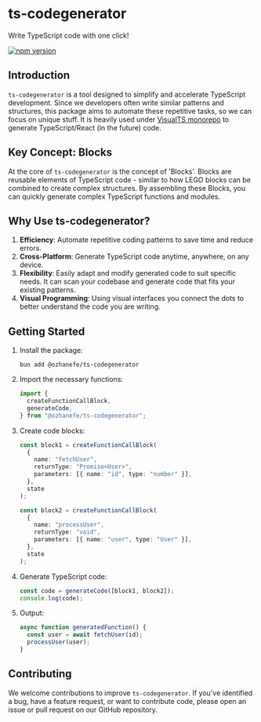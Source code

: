 # ts-codegenerator

Write TypeScript code with one click!

[![npm version](https://badge.fury.io/js/%40ozhanefe%2Fts-codegenerator.svg)](https://badge.fury.io/js/%40ozhanefe%2Fts-codegenerator)

## Introduction

`ts-codegenerator` is a tool designed to simplify and accelerate TypeScript development. Since we developers often write similar patterns and structures, this package aims to automate these repetitive tasks, so we can focus on unique stuff. It is heavily used under [VisualTS monorepo](https://github.com/ozhanefemeral/visual-ts) to generate TypeScript/React (in the future) code.

## Key Concept: Blocks

At the core of `ts-codegenerator` is the concept of 'Blocks'. Blocks are reusable elements of TypeScript code - similar to how LEGO blocks can be combined to create complex structures. By assembling these Blocks, you can quickly generate complex TypeScript functions and modules.

## Why Use ts-codegenerator?

1. **Efficiency**: Automate repetitive coding patterns to save time and reduce errors.
2. **Cross-Platform**: Generate TypeScript code anytime, anywhere, on any device.
3. **Flexibility**: Easily adapt and modify generated code to suit specific needs. It can scan your codebase and generate code that fits your existing patterns.
4. **Visual Programming**: Using visual interfaces you connect the dots to better understand the code you are writing.

## Getting Started

1. Install the package:

   ```
   bun add @ozhanefe/ts-codegenerator
   ```

2. Import the necessary functions:

   ```typescript
   import {
     createFunctionCallBlock,
     generateCode,
   } from "@ozhanefe/ts-codegenerator";
   ```

3. Create code blocks:

   ```typescript
   const block1 = createFunctionCallBlock(
     {
       name: "fetchUser",
       returnType: "Promise<User>",
       parameters: [{ name: "id", type: "number" }],
     },
     state
   );

   const block2 = createFunctionCallBlock(
     {
       name: "processUser",
       returnType: "void",
       parameters: [{ name: "user", type: "User" }],
     },
     state
   );
   ```

4. Generate TypeScript code:

   ```typescript
   const code = generateCode([block1, block2]);
   console.log(code);
   ```

5. Output:
   ```typescript
   async function generatedFunction() {
     const user = await fetchUser(id);
     processUser(user);
   }
   ```

## Contributing

We welcome contributions to improve `ts-codegenerator`. If you've identified a bug, have a feature request, or want to contribute code, please open an issue or pull request on our GitHub repository.

